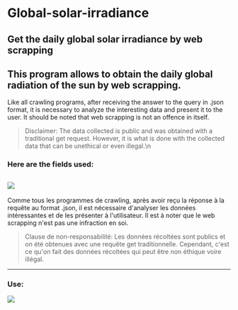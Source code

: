 # Global-solar-irradiance
 Get the daily global solar irradiance by web scrapping
---------------------------------------------------------------------------------------------
This program allows to obtain the daily global radiation of the sun by web scrapping. 
---------------------------------------------------------------------------------------------
Like all crawling programs, after receiving the answer to the query in .json format, it is necessary to analyze the interesting data and present it to the user. It should be noted that web scrapping is not an offence in itself. 
> Disclaimer: The data collected is public and was obtained with a traditional get request. However, it is what is done with the collected data that can be unethical or even illegal.\n
### Here are the fields used:
![](https://i.ibb.co/1GcHJQG/screen-rgj.png)
---------------------------------------------------------------------------------------------
Comme tous les programmes de crawling, après avoir reçu la réponse à la requête au format .json, il est nécessaire d'analyser les données intéressantes et de les présenter à l'utilisateur. Il est à noter que le web scrapping n'est pas une infraction en soi. 
> Clause de non-responsabilité: Les données récoltées sont publics et on été obtenues avec une requête get traditionnelle. Cependant, c'est ce qu'on fait des données récoltées qui peut être non éthique voire illégal. 
---------------------------------------------------------------------------------------------

### Use:
![](https://i.ibb.co/xfDjB7Z/screen-prg.png)
